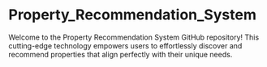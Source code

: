 # Property_Recommendation_System
Welcome to the Property Recommendation System GitHub repository! This cutting-edge technology empowers users to effortlessly discover and recommend properties that align perfectly with their unique needs.
